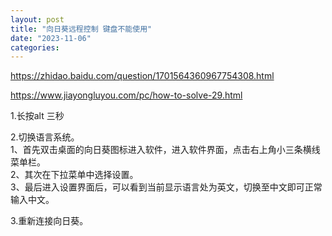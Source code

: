 ```yaml
---
layout: post
title: "向日葵远程控制 键盘不能使用"
date: "2023-11-06"
categories: 
---
```

<p><a href="https://zhidao.baidu.com/question/1701564360967754308.html">https://zhidao.baidu.com/question/1701564360967754308.html</a></p>

<p><a href="https://www.jiayongluyou.com/pc/how-to-solve-29.html">https://www.jiayongluyou.com/pc/how-to-solve-29.html</a></p>

<p>1.长按alt 三秒</p>

<p>2.切换语言系统。<br />
1、首先双击桌面的向日葵图标进入软件，进入软件界面，点击右上角小三条横线菜单栏。<br />
2、其次在下拉菜单中选择设置。<br />
3、最后进入设置界面后，可以看到当前显示语言处为英文，切换至中文即可正常输入中文。</p>

<p>3.重新连接向日葵。</p>


